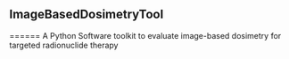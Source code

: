 ## ImageBasedDosimetryTool
======
A Python Software toolkit to evaluate image-based dosimetry for targeted radionuclide therapy


